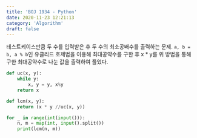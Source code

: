 ```yaml
---
title: 'BOJ 1934 - Python'
date: 2020-11-23 12:21:13
category: 'Algorithm'
draft: false
---
```

테스트케이스만큼 두 수를 입력받은 후 두 수의 최소공배수를 출력하는 문제. `a, b = b, a % b`인 유클리드 호제법을 이용해 최대공약수를 구한 후 x * y를 위 방법을 통해 구한 최대공약수로 나눈 값을 출력하여 풀었다.
```python
def uc(x, y):
    while y:
        x, y = y, x%y
    return x

def lcm(x, y):
    return (x * y //uc(x, y))

for _ in range(int(input())):
    n, m = map(int, input().split())
    print(lcm(n, m))

```